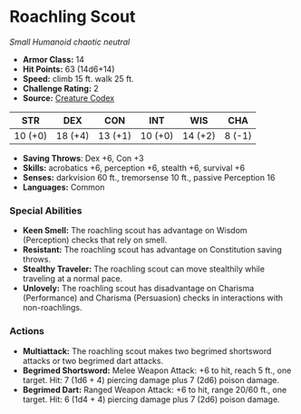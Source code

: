 # Roachling Scout

*Small* *Humanoid* *chaotic neutral*

- **Armor Class:** 14
- **Hit Points:** 63 (14d6+14)
- **Speed:** climb 15 ft. walk 25 ft.
- **Challenge Rating:** 2
- **Source:** [Creature Codex](https://koboldpress.com/kpstore/product/creature-codex-for-5th-edition-dnd/)

| STR | DEX | CON | INT | WIS | CHA |
| --- | --- | --- | --- | --- | --- |
| 10 (+0) | 18 (+4) | 13 (+1) | 10 (+0) | 14 (+2) | 8 (-1) |

- **Saving Throws**: Dex +6, Con +3
- **Skills:** acrobatics +6, perception +6, stealth +6, survival +6
- **Senses:** darkvision 60 ft., tremorsense 10 ft., passive Perception 16
- **Languages:** Common
### Special Abilities
- **Keen Smell:** The roachling scout has advantage on Wisdom (Perception) checks that rely on smell.
- **Resistant:** The roachling scout has advantage on Constitution saving throws.
- **Stealthy Traveler:** The roachling scout can move stealthily while traveling at a normal pace.
- **Unlovely:** The roachling scout has disadvantage on Charisma (Performance) and Charisma (Persuasion) checks in interactions with non-roachlings.
### Actions
- **Multiattack:** The roachling scout makes two begrimed shortsword attacks or two begrimed dart attacks.
- **Begrimed Shortsword:** Melee Weapon Attack: +6 to hit, reach 5 ft., one target. Hit: 7 (1d6 + 4) piercing damage plus 7 (2d6) poison damage.
- **Begrimed Dart:** Ranged Weapon Attack: +6 to hit, range 20/60 ft., one target. Hit: 6 (1d4 + 4) piercing damage plus 7 (2d6) poison damage.
